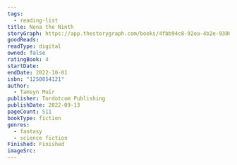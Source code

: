```yaml
---
tags:
  - reading-list
title: Nona the Ninth
storyGraph: https://app.thestorygraph.com/books/4fbb94c8-92ea-4b2e-9386-d48c45941830
goodReads:
readType: digital
owned: false
ratingBook: 4
startDate:
endDate: 2022-10-01
isbn: "1250854121"
author:
  - Tamsyn Muir
publisher: Tordotcom Publishing
publishDate: 2022-09-13
pageCount: 511
bookType: fiction
genres:
  - fantasy
  - science fiction
Finished: Finished
imageSrc:
---
```


